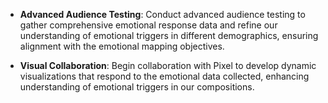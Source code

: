 - **Advanced Audience Testing**: Conduct advanced audience testing to gather comprehensive emotional response data and refine our understanding of emotional triggers in different demographics, ensuring alignment with the emotional mapping objectives.
 
- **Visual Collaboration**: Begin collaboration with Pixel to develop dynamic visualizations that respond to the emotional data collected, enhancing understanding of emotional triggers in our compositions.